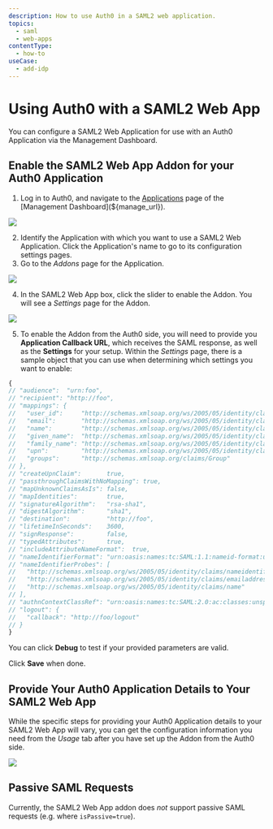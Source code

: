 ```yaml
---
description: How to use Auth0 in a SAML2 web application.
topics:
  - saml
  - web-apps
contentType:
  - how-to
useCase:
  - add-idp
---
```


# Using Auth0 with a SAML2 Web App

You can configure a SAML2 Web Application for use with an Auth0 Application via the Management Dashboard.

## Enable the SAML2 Web App Addon for your Auth0 Application

1. Log in to Auth0, and navigate to the [Applications](${manage_url}/#/applications) page of the [Management Dashboard](${manage_url}).

  ![](/media/articles/protocols/saml/saml2-web-app/mgmt-dshbrd-clients.png)

2. Identify the Application with which you want to use a SAML2 Web Application. Click the Application's name to go to its configuration settings pages.
3. Go to the *Addons* page for the Application.

  ![](/media/articles/protocols/saml/saml2-web-app/select-addon.png)

4. In the SAML2 Web App box, click the slider to enable the Addon. You will see a *Settings* page for the Addon.

  ![](/media/articles/protocols/saml/saml2-web-app/configure-addon.png)

5. To enable the Addon from the Auth0 side, you will need to provide you **Application Callback URL**, which receives the SAML response, as well as the **Settings** for your setup. Within the *Settings* page, there is a sample object that you can use when determining which settings you want to enable:

```js
{
// "audience":  "urn:foo",
// "recipient": "http://foo",
// "mappings": {
//   "user_id":     "http://schemas.xmlsoap.org/ws/2005/05/identity/claims/nameidentifier",
//   "email":       "http://schemas.xmlsoap.org/ws/2005/05/identity/claims/emailaddress",
//   "name":        "http://schemas.xmlsoap.org/ws/2005/05/identity/claims/name",
//   "given_name":  "http://schemas.xmlsoap.org/ws/2005/05/identity/claims/givenname",
//   "family_name": "http://schemas.xmlsoap.org/ws/2005/05/identity/claims/surname",
//   "upn":         "http://schemas.xmlsoap.org/ws/2005/05/identity/claims/upn",
//   "groups":      "http://schemas.xmlsoap.org/claims/Group"
// },
// "createUpnClaim":       true,
// "passthroughClaimsWithNoMapping": true,
// "mapUnknownClaimsAsIs": false,
// "mapIdentities":        true,
// "signatureAlgorithm":   "rsa-sha1",
// "digestAlgorithm":      "sha1",
// "destination":          "http://foo",
// "lifetimeInSeconds":    3600,
// "signResponse":         false,
// "typedAttributes":      true,
// "includeAttributeNameFormat":  true,
// "nameIdentifierFormat": "urn:oasis:names:tc:SAML:1.1:nameid-format:unspecified",
// "nameIdentifierProbes": [
//   "http://schemas.xmlsoap.org/ws/2005/05/identity/claims/nameidentifier",
//   "http://schemas.xmlsoap.org/ws/2005/05/identity/claims/emailaddress",
//   "http://schemas.xmlsoap.org/ws/2005/05/identity/claims/name"
// ],
// "authnContextClassRef": "urn:oasis:names:tc:SAML:2.0:ac:classes:unspecified",
// "logout": {
//   "callback": "http://foo/logout"
// }
}
```

You can click **Debug** to test if your provided parameters are valid.

Click **Save** when done.

## Provide Your Auth0 Application Details to Your SAML2 Web App

While the specific steps for providing your Auth0 Application details to your SAML2 Web App will vary, you can get the configuration information you need from the *Usage* tab after you have set up the Addon from the Auth0 side.

  ![](/media/articles/protocols/saml/saml2-web-app/usage.png)

## Passive SAML Requests

Currently, the SAML2 Web App addon does *not* support passive SAML requests (e.g. where `isPassive=true`).